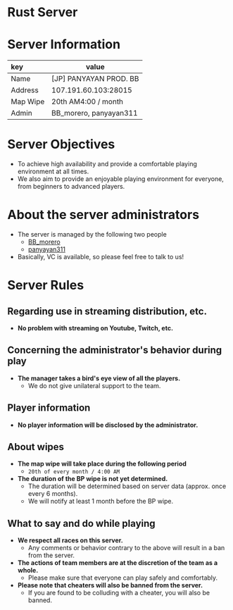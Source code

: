 # Rust Server


<!--more-->

# Server Information

| key      | value                  |
| :------- | ---------------------- |
| Name     | [JP] PANYAYAN PROD. BB |
| Address  | 107.191.60.103:28015   |
| Map Wipe | 20th AM4:00 / month    |
| Admin    | BB_morero, panyayan311 |

# Server Objectives

- To achieve high availability and provide a comfortable playing environment at all times.
- We also aim to provide an enjoyable playing environment for everyone, from beginners to advanced players.

# About the server administrators

- The server is managed by the following two people
  - [BB_morero](https://steamcommunity.com/profiles/76561198842072742/)
  - [panyayan311](https://steamcommunity.com/profiles/76561199262712025)
- Basically, VC is available, so please feel free to talk to us!

# Server Rules

## Regarding use in streaming distribution, etc.

- **No problem with streaming on Youtube, Twitch, etc.**

## Concerning the administrator's behavior during play

- **The manager takes a bird's eye view of all the players.**
  - We do not give unilateral support to the team.

## Player information

- **No player information will be disclosed by the administrator.**

## About wipes

- **The map wipe will take place during the following period**
  - `20th of every month / 4:00 AM`
- **The duration of the BP wipe is not yet determined.**
  - The duration will be determined based on server data (approx. once every 6 months).
  - We will notify at least 1 month before the BP wipe.

## What to say and do while playing

- **We respect all races on this server.**
  - Any comments or behavior contrary to the above will result in a ban from the server.
- **The actions of team members are at the discretion of the team as a whole.**
  - Please make sure that everyone can play safely and comfortably.
- **Please note that cheaters will also be banned from the server.**
  - If you are found to be colluding with a cheater, you will also be banned.

